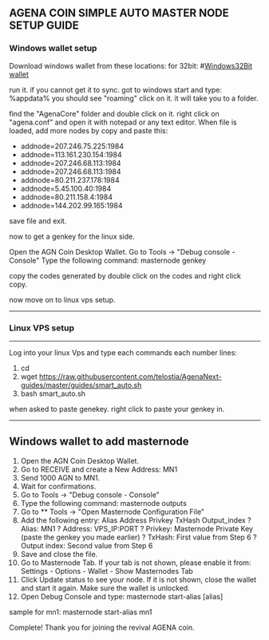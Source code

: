 ## AGENA COIN SIMPLE AUTO MASTER NODE SETUP GUIDE 

### Windows wallet setup

Download windows wallet from these locations:
for 32bit: 
#[Windows32Bit wallet](https://github.com/telostia/AgenaNext-guides/blob/master/wallet/windows32bit/agenaWin32-qt.exe)

run it. if you cannot get it to sync. got to windows start and type:
%appdata% 
you should see "roaming" click on it. it will take you to a folder.

find the "AgenaCore" folder and double click on it.
right click on "agena.conf" and open it with notepad or any text editor.
When file is loaded, add more nodes by copy and paste this:

* addnode=207.246.75.225:1984
* addnode=113.161.230.154:1984
* addnode=207.246.68.113:1984
* addnode=207.246.68.113:1984
* addnode=80.211.237.178:1984
* addnode=5.45.100.40:1984
* addnode=80.211.158.4:1984
* addnode=144.202.99.165:1984

save file and exit.

now to get a genkey for the linux side.

Open the AGN Coin Desktop Wallet. 
Go to Tools -> "Debug console - Console" 
Type the following command: masternode genkey

copy the codes generated by double click on the codes and right click copy.

now move on to linux vps setup.

-----------------------
### Linux VPS setup
----------------------
Log into your linux Vps and type each commands each number lines:

1. cd
2. wget https://raw.githubusercontent.com/telostia/AgenaNext-guides/master/guides/smart_auto.sh
3. bash smart_auto.sh 

when asked to paste genekey. right click to paste your genkey in.



---------------------------------
Windows wallet to add masternode 
---------------------------------

1.   Open the AGN Coin Desktop Wallet. 
2.   Go to RECEIVE and create a New Address: MN1 
3.   Send 1000 AGN to MN1. 
4.   Wait for confirmations. 
5.   Go to Tools -> "Debug console - Console" 
6.   Type the following command: masternode outputs 
7.   Go to ** Tools -> "Open Masternode Configuration File" 
8.   Add the following entry: 
Alias Address Privkey TxHash Output_index 
?  Alias: MN1 
?  Address: VPS_IP:PORT 
?  Privkey: Masternode Private Key (paste the genkey you made earlier)
?  TxHash: First value from Step 6 
?  Output index: Second value from Step 6 
9.   Save and close the file. 
10.   Go to Masternode Tab. If your tab is not shown, please enable it 
from: Settings - Options - Wallet - Show Masternodes Tab 
11.   Click Update status to see your node. If it is not shown, close the wallet and 
start it again. Make sure the wallet is unlocked. 
12.   Open Debug Console and type: 
masternode start-alias [alias] 

sample for mn1:
masternode start-alias mn1

Complete! Thank you for joining the revival AGENA coin.

 
